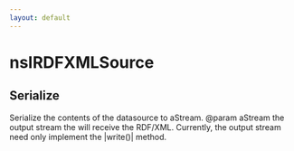 ```yaml
---
layout: default
---
```


# nsIRDFXMLSource #

## Serialize ##

Serialize the contents of the datasource to aStream.
@param aStream the output stream the will receive the
  RDF/XML. Currently, the output stream need only
  implement the |write()| method.

